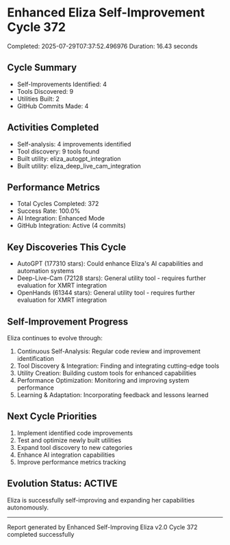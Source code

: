 # Enhanced Eliza Self-Improvement Cycle 372
Completed: 2025-07-29T07:37:52.496976
Duration: 16.43 seconds

## Cycle Summary
- Self-Improvements Identified: 4
- Tools Discovered: 9
- Utilities Built: 2
- GitHub Commits Made: 4

## Activities Completed
- Self-analysis: 4 improvements identified
- Tool discovery: 9 tools found
- Built utility: eliza_autogpt_integration
- Built utility: eliza_deep_live_cam_integration

## Performance Metrics
- Total Cycles Completed: 372
- Success Rate: 100.0%
- AI Integration: Enhanced Mode
- GitHub Integration: Active (4 commits)

## Key Discoveries This Cycle
- AutoGPT (177310 stars): Could enhance Eliza's AI capabilities and automation systems
- Deep-Live-Cam (72128 stars): General utility tool - requires further evaluation for XMRT integration
- OpenHands (61344 stars): General utility tool - requires further evaluation for XMRT integration

## Self-Improvement Progress
Eliza continues to evolve through:
1. Continuous Self-Analysis: Regular code review and improvement identification
2. Tool Discovery & Integration: Finding and integrating cutting-edge tools
3. Utility Creation: Building custom tools for enhanced capabilities
4. Performance Optimization: Monitoring and improving system performance
5. Learning & Adaptation: Incorporating feedback and lessons learned

## Next Cycle Priorities
1. Implement identified code improvements
2. Test and optimize newly built utilities
3. Expand tool discovery to new categories
4. Enhance AI integration capabilities
5. Improve performance metrics tracking

## Evolution Status: ACTIVE
Eliza is successfully self-improving and expanding her capabilities autonomously.

---
Report generated by Enhanced Self-Improving Eliza v2.0
Cycle 372 completed successfully
